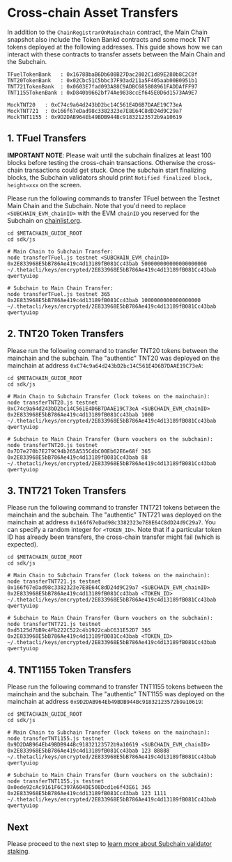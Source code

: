 # Cross-chain Asset Transfers

In addition to the `ChainRegistrarOnMainchain` contract, the Main Chain snapshot also include the Token Bankd contracts and some mock TNT tokens deployed at the following addresses. This guide shows how we can interact with these contracts to transfer assets between the Main Chain and the Subchain.

```
TFuelTokenBank   : 0x1678BbaB6Db608B27Dac2802C1d89E280b8C2C8f
TNT20TokenBank   : 0x02Cbc51C5bbc37F93ad211a5F405aab00B0951b1
TNT721TokenBank  : 0x0603E7fad093A88C9ADBC685808961FADDAfFF97
TNT1155TokenBank : 0xD840b9662bf74Ae9838ccEf645E0D6d1573AA9E7

MockTNT20   : 0xC74c9a64d243bD2bc14C561E4D6B7DAAE19C73eA
MockTNT721  : 0x166f67eDad98c3382323e7E8E64C8dD24d9C29a7
MockTNT1155 : 0x9D2DAB964Eb49BDB944Bc91832123572b9a10619
```

## 1. TFuel Transfers

**IMPORTANT NOTE**: Please wait until the subchain finalizes at least 100 blocks before testing the cross-chain transactions. Otherwise the cross-chain transactions could get stuck. Once the subchain start finalizing blocks, the Subchain validators should print `Notified finalized block, height=xxx` on the screen.

Please run the following commands to transfer TFuel between the Testnet Main Chain and the Subchain. Note that you'd need to replace `<SUBCHAIN_EVM_chainID>` with the EVM `chainID` you reserved for the Subchain on [chainlist.org](https://chainlist.org/).

```shell
cd $METACHAIN_GUIDE_ROOT
cd sdk/js

# Main Chain to Subchain Transfer:
node transferTFuel.js testnet <SUBCHAIN_EVM_chainID> 0x2E833968E5bB786Ae419c4d13189fB081Cc43bab 500000000000000000000 ~/.thetacli/keys/encrypted/2E833968E5bB786Ae419c4d13189fB081Cc43bab qwertyuiop

# Subchain to Main Chain Transfer:
node transferTFuel.js testnet 365 0x2E833968E5bB786Ae419c4d13189fB081Cc43bab 1000000000000000000 ~/.thetacli/keys/encrypted/2E833968E5bB786Ae419c4d13189fB081Cc43bab qwertyuiop
```

## 2. TNT20 Token Transfers

Please run the following command to transfer TNT20 tokens between the mainchain and the subchain. The "authentic" TNT20 was deployed on the mainchain at address `0xC74c9a64d243bD2bc14C561E4D6B7DAAE19C73eA`:

```shell
cd $METACHAIN_GUIDE_ROOT
cd sdk/js

# Main Chain to Subchain Transfer (lock tokens on the mainchain):
node transferTNT20.js testnet 0xC74c9a64d243bD2bc14C561E4D6B7DAAE19C73eA <SUBCHAIN_EVM_chainID> 0x2E833968E5bB786Ae419c4d13189fB081Cc43bab 1000 ~/.thetacli/keys/encrypted/2E833968E5bB786Ae419c4d13189fB081Cc43bab qwertyuiop

# Subchain to Main Chain Transfer (burn vouchers on the subchain):
node transferTNT20.js testnet 0x7D7e270b7E279C94b265A535CdbC00Eb62E6e68f 365 0x2E833968E5bB786Ae419c4d13189fB081Cc43bab 88 ~/.thetacli/keys/encrypted/2E833968E5bB786Ae419c4d13189fB081Cc43bab qwertyuiop
```

## 3. TNT721 Token Transfers

Please run the following command to transfer TNT721 tokens between the mainchain and the subchain. The "authentic" TNT721 was deployed on the mainchain at address `0x166f67eDad98c3382323e7E8E64C8dD24d9C29a7`. You can specify a random integer for `<TOKEN_ID>`. Note that if a particular token ID has already been transfers, the cross-chain transfer might fail (which is expected).

```shell
cd $METACHAIN_GUIDE_ROOT
cd sdk/js

# Main Chain to Subchain Transfer (lock tokens on the mainchain):
node transferTNT721.js testnet 0x166f67eDad98c3382323e7E8E64C8dD24d9C29a7 <SUBCHAIN_EVM_chainID> 0x2E833968E5bB786Ae419c4d13189fB081Cc43bab <TOKEN_ID> ~/.thetacli/keys/encrypted/2E833968E5bB786Ae419c4d13189fB081Cc43bab qwertyuiop

# Subchain to Main Chain Transfer (burn vouchers on the subchain):
node transferTNT721.js testnet 0xd5125d7bB9c4Fb222C522c4b1922cabC631E52D7 365 0x2E833968E5bB786Ae419c4d13189fB081Cc43bab <TOKEN_ID> ~/.thetacli/keys/encrypted/2E833968E5bB786Ae419c4d13189fB081Cc43bab qwertyuiop
```

## 4. TNT1155 Token Transfers

Please run the following command to transfer TNT1155 tokens between the mainchain and the subchain. The "authentic" TNT1155 was deployed on the mainchain at address `0x9D2DAB964Eb49BDB944Bc91832123572b9a10619`:

```shell
cd $METACHAIN_GUIDE_ROOT
cd sdk/js

# Main Chain to Subchain Transfer (lock tokens on the mainchain):
node transferTNT1155.js testnet 0x9D2DAB964Eb49BDB944Bc91832123572b9a10619 <SUBCHAIN_EVM_chainID> 0x2E833968E5bB786Ae419c4d13189fB081Cc43bab 123 88888 ~/.thetacli/keys/encrypted/2E833968E5bB786Ae419c4d13189fB081Cc43bab qwertyuiop

# Subchain to Main Chain Transfer (burn vouchers on the subchain):
node transferTNT1155.js testnet 0x0ede92cAc9161F6C397A604DE508Dcd1e6f43E61 365 0x2E833968E5bB786Ae419c4d13189fB081Cc43bab 123 1111 ~/.thetacli/keys/encrypted/2E833968E5bB786Ae419c4d13189fB081Cc43bab qwertyuiop
```

## Next

Please proceed to the next step to [learn more about Subchain validator staking](./4-more-on-subchain-validator-staking.md).
